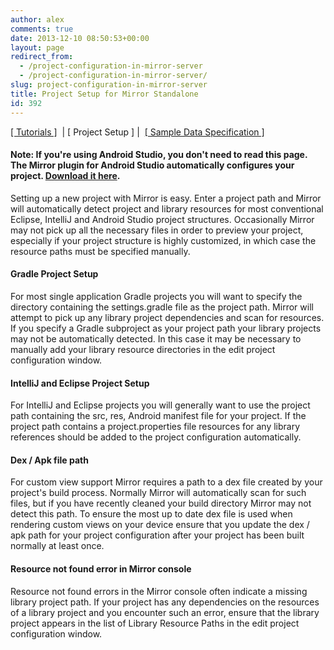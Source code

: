 ```yaml
---
author: alex
comments: true
date: 2013-12-10 08:50:53+00:00
layout: page
redirect_from: 
  - /project-configuration-in-mirror-server
  - /project-configuration-in-mirror-server/
slug: project-configuration-in-mirror-server
title: Project Setup for Mirror Standalone
id: 392
---
```


[[ Tutorials ]]({{site.baseurl}}/mirror-tutorial)  | [ Project Setup ] |  [[ Sample Data Specification ]]({{site.baseurl}}/sample-data-specifications)





#### Note: If you're using Android Studio, you don't need to read this page. The Mirror plugin for Android Studio automatically configures your project. [Download it here]({{site.baseurl}}/mirror-downloads/).





Setting up a new project with Mirror is easy. Enter a project path and Mirror will automatically detect project and library resources for most conventional Eclipse, IntelliJ and Android Studio project structures. Occasionally Mirror may not pick up all the necessary files in order to preview your project, especially if your project structure is highly customized, in which case the resource paths must be specified manually.





#### Gradle Project Setup





For most single application Gradle projects you will want to specify the directory containing the settings.gradle file as the project path. Mirror will attempt to pick up any library project dependencies and scan for resources. If you specify a Gradle subproject as your project path your library projects may not be automatically detected. In this case it may be necessary to manually add your library resource directories in the edit project configuration window.





#### IntelliJ and Eclipse Project Setup





For IntelliJ and Eclipse projects you will generally want to use the project path containing the src, res, Android manifest file for your project. If the project path contains a project.properties file resources for any library references should be added to the project configuration automatically.





#### Dex / Apk file path





For custom view support Mirror requires a path to a dex file created by your project's build process. Normally Mirror will automatically scan for such files, but if you have recently cleaned your build directory Mirror may not detect this path. To ensure the most up to date dex file is used when rendering custom views on your device ensure that you update the dex / apk path for your project configuration after your project has been built normally at least once.





#### Resource not found error in Mirror console





Resource not found errors in the Mirror console often indicate a missing library project path. If your project has any dependencies on the resources of a library project and you encounter such an error, ensure that the library project appears in the list of Library Resource Paths in the edit project configuration window.



